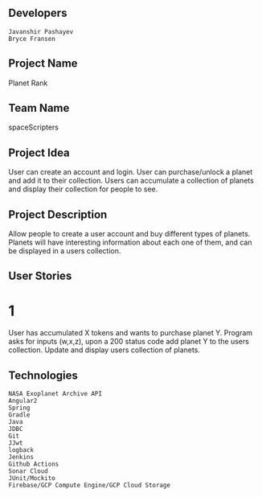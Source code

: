 ## Developers
    Javanshir Pashayev
    Bryce Fransen

## Project Name
Planet Rank 
   
## Team Name
spaceScripters

## Project Idea 
User can create an account and login. User can purchase/unlock a planet and add it to their collection. Users can accumulate a collection of planets and display their collection for people to see.

## Project Description
Allow people to create a user account and buy different types of planets. Planets will have interesting information about each one of them, and can be displayed in a users collection.

## User Stories
# 1 
User has accumulated X tokens and wants to purchase planet Y. Program asks for inputs (w,x,z), upon a 200 status code add planet Y to the users collection. Update and display users collection of planets.

## Technologies 
    NASA Exoplanet Archive API 
    Angular2
    Spring
    Gradle 
    Java
    JDBC
    Git
    JJwt
    logback
    Jenkins
    Github Actions
    Sonar Cloud
    JUnit/Mockito
    Firebase/GCP Compute Engine/GCP Cloud Storage
